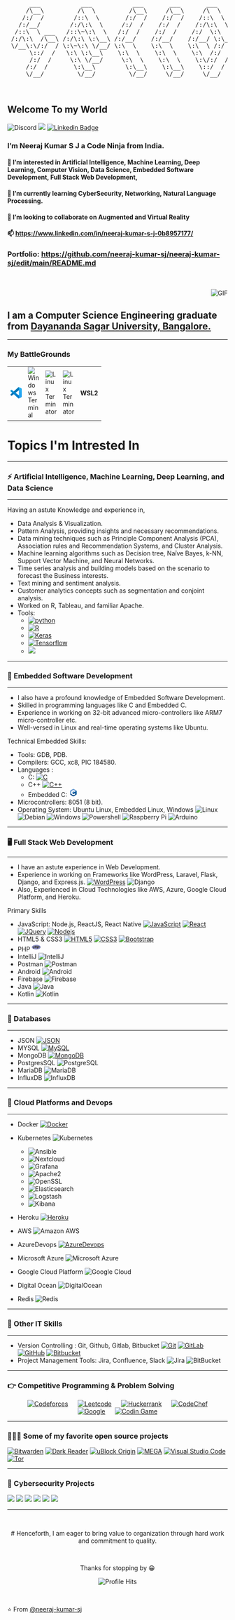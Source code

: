 
<pre>
      ___           ___           ___       ___       ___     
     /\__\         /\  \         /\__\     /\__\     /\  \    
    /:/  /        /::\  \       /:/  /    /:/  /    /::\  \   
   /:/__/        /:/\:\  \     /:/  /    /:/  /    /:/\:\  \  
  /::\  \ ___   /::\~\:\  \   /:/  /    /:/  /    /:/  \:\  \ 
 /:/\:\  /\__\ /:/\:\ \:\__\ /:/__/    /:/__/    /:/__/ \:\__\
 \/__\:\/:/  / \:\~\:\ \/__/ \:\  \    \:\  \    \:\  \ /:/  /
      \::/  /   \:\ \:\__\    \:\  \    \:\  \    \:\  /:/  / 
      /:/  /     \:\ \/__/     \:\  \    \:\  \    \:\/:/  /  
     /:/  /       \:\__\        \:\__\    \:\__\    \::/  /   
     \/__/         \/__/         \/__/     \/__/     \/__/    


</pre>
## Welcome To my World
![Discord](https://img.shields.io/discord/491175207122370581?color=black&label=Discord&logo=discord) ![](https://img.shields.io/endpoint?url=https://dev.discordprofiles.me/api/badge/vscode/491174779278065689) 
[![Linkedin Badge](https://img.shields.io/badge/-neerajkumarsj-blue?style=flat&logo=Linkedin&logoColor=white&link=https://www.linkedin.com/in/neeraj-kumar-s-j-0b8957177/)](https://www.linkedin.com/in/neeraj-kumar-s-j-0b8957177/)

### I’m Neeraj Kumar S J a Code Ninja from India.

#### 👀 I’m interested in Artificial Intelligence, Machine Learning, Deep Learning, Computer Vision, Data Science, Embedded Software Development, Full Stack Web Development, 
#### 🌱 I’m currently learning CyberSecurity, Networking, Natural Language Processing.
#### 💞️ I’m looking to collaborate on Augmented and Virtual Reality
#### 📫 https://www.linkedin.com/in/neeraj-kumar-s-j-0b8957177/

### Portfolio: https://github.com/neeraj-kumar-sj/neeraj-kumar-sj/edit/main/README.md
<br />
<br />
  <img align="right" alt="GIF" src="https://media.giphy.com/media/836HiJc7pgzy8iNXCn/giphy.gif" />
<br />


## I am a Computer Science Engineering graduate from <a href="dsu.edu.in"> Dayananda Sagar University, Bangalore. </a> 
***************************************************************************************************************
### My BattleGrounds
<table align="center">
   <tr>
      <td>
         <img align="left" alt="Visual Studio Code" width="26px" src="https://raw.githubusercontent.com/github/explore/80688e429a7d4ef2fca1e82350fe8e3517d3494d/topics/visual-studio-code/visual-studio-code.png" />
      </td>
      <td>
         <img align="left" alt="Windows Terminal" width="26px" src="https://upload.wikimedia.org/wikipedia/commons/0/01/Windows_Terminal_Logo_256x256.png" />
      </td>
      <td>
         <img align="left" alt="Linux Terminator" width="26px" src="https://upload.wikimedia.org/wikipedia/commons/thumb/d/da/GNOME_Terminal_icon_2019.svg/640px-GNOME_Terminal_icon_2019.svg.png" />
      </td>
      <td>
         <img align="left" alt="Linux Terminator" width="26px" src="https://upload.wikimedia.org/wikipedia/commons/thumb/e/ea/Conda_logo.svg/640px-Conda_logo.svg.png" />
      </td>  
      <td>
         <h4>WSL2</h4>
      </td>
   </tr>
</table>

# Topics I'm Intrested In
-------------------------
### ⚡ Artificial Intelligence, Machine Learning, Deep Learning, and Data Science
------------------------------------------------------------------------------------
Having an astute Knowledge and experience in, 
- Data Analysis & Visualization. 
- Pattern Analysis, providing insights and necessary recommendations. 
- Data mining techniques such as Principle Component Analysis (PCA), Association rules and Recommendation Systems, and Cluster Analysis. 
- Machine learning algorithms such as Decision tree, Naïve Bayes, k-NN, Support Vector Machine, and Neural Networks. 
- Time series analysis and building models based on the scenario to forecast the Business interests. 
- Text mining and sentiment analysis. 
- Customer analytics concepts such as segmentation and conjoint analysis. 
- Worked on R, Tableau, and familiar Apache.
- Tools: 
  -  <a href="https://github.com/alwinw?tab=repositories&language=python" target="_blank"><img alt="python" src="https://img.shields.io/badge/-python-3776AB?style=flat-square&logo=Python&logoColor=white"></a>
  - <a href="https://github.com/alwinw?tab=repositories&language=r" target="_blank"><img alt="R" src="https://img.shields.io/badge/-R-276DC3?style=flat-square&logo=R&logoColor=white"></a>
  - [![Keras](https://img.shields.io/badge/-Keras-red?style=flat&logo=keras&link=https://github.com/hritik5102)](https://github.com/hritik5102) 
  - [![Tensorflow](https://img.shields.io/badge/-Tensorflow-gray?style=flat&logo=tensorflow&link=https://github.com/hritik5102)](https://github.com/hritik5102)
  - <img width ='32px' src ='https://raw.githubusercontent.com/rahulbanerjee26/githubAboutMeGenerator/main/icons/pytorch.svg'> </a>
***************************************************************************************************************
### 🔨 Embedded Software Development
----------------------------------------
- I also have a profound knowledge of Embedded Software Development. 
- Skilled in programming languages like C and Embedded C.
- Experience in working on 32-bit advanced micro-controllers like ARM7 micro-controller etc. 
- Well-versed in Linux and real-time operating systems like Ubuntu.

Technical Embedded Skills:
- Tools: GDB, PDB.
- Compilers: GCC, xc8, PIC 184580.
- Languages :
  - C: [![C](https://img.shields.io/badge/-A8B9CC?style=flat&logo=c&logoColor=white&link=https://github.com/hritik5102)](https://github.com/hritik5102)
  - C++ [![C++](https://img.shields.io/badge/-C++-00599C?style=flat&logo=c++&link=https://github.com/hritik5102)](https://github.com/hritik5102)
  - Embedded C: <code><img height="20" src="https://raw.githubusercontent.com/github/explore/80688e429a7d4ef2fca1e82350fe8e3517d3494d/topics/c/c.png"></code>
- Microcontrollers: 8051 (8 bit).
- Operating System: Ubuntu Linux, Embedded Linux, Windows ![Linux](http://img.shields.io/badge/-Linux-000000?style=for-the-badge&logo=linux) ![Debian](http://img.shields.io/badge/-Debian-A81D33?style=flat-square&logo=debian&logoColor=ffffff) ![Windows](http://img.shields.io/badge/-Windows-0078D6?style=flat-square&logo=windows&logoColor=ffffff) ![Powershell](http://img.shields.io/badge/-Powershell-5391FE?style=flat-square&logo=powershell&logoColor=ffffff) ![Raspberry Pi](https://img.shields.io/badge/-Raspberry%20Pi-C51A4A?style=flat-square&logo=Raspberry-Pi) ![Arduino](https://img.shields.io/badge/Arduino-black?style=flat-square&logo=arduino)
***************************************************************************************************************
### 🖥 Full Stack Web Development
----------------------------------
- I have an astute experience in Web Development. 
- Experience in working on Frameworks like WordPress, Laravel, Flask, Django, and Express.js. [![WordPress](https://img.shields.io/badge/-WordPress-blue?style=flat&logo=wordpress&link=https://github.com/BRdhanani)](https://github.com/BRdhanani) ![Django](https://img.shields.io/badge/-Django-092E20?style=plastic&logo=Django)
- Also, Experienced in Cloud Technologies like AWS, Azure, Google Cloud Platform, and Heroku.

Primary Skills
- JavaScript: Node.js, ReactJS, React Native [![JavaScript](https://img.shields.io/badge/-JavaScript-black?style=flat&logo=javascript&link=https://github.com/BRdhanani)](https://github.com/BRdhanani) [![React](https://img.shields.io/badge/-React-black?style=flat&logo=react&link=https://github.com/BRdhanani)](https://github.com/BRdhanani) [![JQuery](https://img.shields.io/badge/-JQuery-blue?style=flat&logo=jquery&link=https://github.com/BRdhanani)](https://github.com/BRdhanani) [![Nodejs](https://img.shields.io/badge/-Nodejs-green?style=flat&logo=Node.js&link=https://github.com/BRdhanani)](https://github.com/BRdhanani) 
- HTML5 & CSS3 [![HTML5](https://img.shields.io/badge/-HTML5-E34F26?style=flat&logo=html5&logoColor=white&link=https://github.com/BRdhanani)](https://github.com/BRdhanani) [![CSS3](https://img.shields.io/badge/-CSS3-1572B6?style=flat&logo=css3&link=https://github.com/BRdhanani)](https://github.com/BRdhanani) [![Bootstrap](https://img.shields.io/badge/-Bootstrap-563D7C?style=flat&logo=bootstrap&link=https://github.com/BRdhanani)](https://github.com/BRdhanani) 
- PHP <code><img height="20" src="https://raw.githubusercontent.com/github/explore/80688e429a7d4ef2fca1e82350fe8e3517d3494d/topics/php/php.png"></code>
- IntelliJ ![IntelliJ](https://img.shields.io/badge/-IntelliJ%20IDEA-black?style=flat-square&logo=jetbrains)
- Postman ![Postman](https://img.shields.io/badge/Postman-black?style=flat-square&logo=postman)
- Android ![Android](https://img.shields.io/badge/Android-05150C?style=flat-square&logo=android)
- Firebase ![Firebase](https://img.shields.io/badge/Firebase-black?style=flat-square&logo=firebase)
- Java ![Java](https://img.shields.io/badge/Java-orange?style=flat-square&logo=java)
- Kotlin ![Kotlin]( https://img.shields.io/badge/Kotlin-black?style=flat-square&logo=kotlin)
***************************************************************************************************************
### 📝 Databases
----------------------------------
- JSON [![JSON](https://img.shields.io/badge/-json-02569B?style=flat&logo=json&link=https://github.com/BRdhanani)](https://github.com/BRdhanani)
- MYSQL [![MySQL](https://img.shields.io/badge/-MySQL-black?style=flat&logo=mysql&link=https://github.com/BRdhanani)](https://github.com/BRdhanani)
- MongoDB [![MongoDB](https://img.shields.io/badge/-MongoDB-FCA121?style=flat&logo=mongodb&link=https://github.com/BRdhanani)](https://gitlab.com/BRdhanani)
- PostgresSQL ![PostgreSQL](https://img.shields.io/badge/-PostgreSQL-336791?style=plastic&logo=postgresql)
- MariaDB ![MariaDB](https://img.shields.io/badge/MariaDB-black?style=flat-square&logo=mariadb)
- InfluxDB ![InfluxDB](https://img.shields.io/badge/InfluxDB-black?style=flat-square&logo=influxdb)
***************************************************************************************************************
### 💬 Cloud Platforms and Devops
----------------------------------
- Docker [![Docker](https://img.shields.io/badge/-Docker-black?style=flat&logo=docker&link=https://github.com/BRdhanani)](https://github.com/BRdhanani) 
- Kubernetes ![Kubernetes](https://img.shields.io/badge/-Kubernetes-000?&logo=Kubernetes)
  - ![Ansible](https://img.shields.io/badge/Ansible-black?style=flat-square&logo=ansible)
  - ![Nextcloud](https://img.shields.io/badge/Nextcloud-0484cc?style=flat-square&logo=nextcloud)
  - ![Grafana](https://img.shields.io/badge/Grafana-black?style=flat-square&logo=grafana)
  - ![Apache2](https://img.shields.io/badge/Apache2-black?style=flat-square&logo=apache)
  - ![OpenSSL](https://img.shields.io/badge/OpenSSL-black?style=flat-square&logo=openssl)
  - ![Elasticsearch](https://img.shields.io/badge/Elasticsearch-005571?style=flat-square&logo=elasticsearch)
  - ![Logstash](https://img.shields.io/badge/Logstash-005571?style=flat-square&logo=logstash)
  - ![Kibana](https://img.shields.io/badge/Kibana-005571?style=flat-square&logo=kibana)

- Heroku [![Heroku](https://img.shields.io/badge/-Heroku-gray?style=flat&logo=heroku&link=https://github.com/BRdhanani)](https://github.com/BRdhanani) 
- AWS ![Amazon AWS](https://img.shields.io/badge/Amazon%20AWS-232F3E?style=flat-square&logo=amazon-aws)
- AzureDevops [![AzureDevops](https://img.shields.io/badge/-AzureDevops-0175C2?style=flat&logo=azureDevops&link=https://github.com/hritik5102)](https://github.com/hritik5102) 
- Microsoft Azure ![Microsoft Azure](https://img.shields.io/badge/Microsoft%20Azure-232F7E?style=flat-square&logo=microsoft-azure)
- Google Cloud Platform ![Google Cloud](https://img.shields.io/badge/Google%20Cloud-black?style=flat-square&logo=google-cloud)
- Digital Ocean ![DigitalOcean](https://img.shields.io/badge/-Digital%20Ocean-darkblue?style=flat-square&logo=digitalocean)
- Redis ![Redis](https://img.shields.io/badge/-Redis-black?style=flat-square&logo=Redis)

***************************************************************************************************************
### 🏦 Other IT Skills
-----------------
- Version Controlling : Git, Github, Gitlab, Bitbucket [![Git](https://img.shields.io/badge/-Git-black?style=flat&logo=git&link=https://github.com/BRdhanani)](https://github.com/BRdhanani) [![GitLab](https://img.shields.io/badge/-GitLab-FCA121?style=flat&logo=gitlab&link=https://github.com/hritik5102)](https://gitlab.com/hritik5102) [![GitHub](https://img.shields.io/badge/-GitHub-181717?style=flat&logo=github&link=https://github.com/hritik5102)](https://github.com/hritik5102) [![Bitbucket](https://img.shields.io/badge/-Bitbucket-blue?style=flat&logo=bitbucket&link=https://github.com/BRdhanani)](https://github.com/BRdhanani)
- Project Management Tools: Jira, Confluence, Slack ![Jira](https://img.shields.io/badge/-Jira-222222?style=flat&logo=jira-software&logoColor=white&logoColor=0052CC) ![BitBucket](https://img.shields.io/badge/-BitBucket-darkblue?style=flat-square&logo=bitbucket)

***************************************************************************************************************
### 👉 Competitive Programming & Problem Solving
 
<p align="center">
  &emsp;
    <a href="#"><img alt = "Codeforces" src="https://img.shields.io/badge/codeforces%20-%231F8ACB.svg?style=plastic&logo=codeforces&logoColor=white" /></a>	
  &emsp;
    <a href="#"><img alt = "Leetcode" src="https://img.shields.io/badge/leetcode%20-%23FFA116.svg?style=plastic&logo=leetcode&logoColor=black" /></a>
  &emsp;
    <a href="#"><img alt = "Huckerrank" src="https://img.shields.io/badge/hackerrank-%232EC866.svg?style=plastic&logo=hackerrank&logoColor=white" /></a>
  &emsp;
    <a href="#"><img alt = "CodeChef" src="https://img.shields.io/badge/codechef-%235B4638.svg?style=plastic&logo=codechef&logoColor=white" /></a>
  &emsp;
    <a href="#"><img alt = "Google" src="https://img.shields.io/badge/google-%234285F4.svg?style=plastic&logo=google&logoColor=white" /></a>
  &emsp;
    <a href="#"><img alt = "Codin Game" src="https://img.shields.io/badge/codingame-%23F2BB13.svg?&style=plastic&logo=codingame&logoColor=black" /></a>
</p>

***************************************************************************************************************
### 👨🏻‍💻 Some of my favorite open source projects

[![Bitwarden](https://img.shields.io/badge/-Bitwarden-444444?style=flat&logo=bitwarden&logoColor=175DDC)](https://github.com/bitwarden)
[![Dark Reader](https://img.shields.io/badge/-Dark&#32;Reader-444444?style=flat&logo=Dark-Reader&logoColor=2f7485)](https://github.com/darkreader/darkreader)
[![uBlock Origin](https://img.shields.io/badge/-uBlock&#32;Origin-444444?style=flat&logo=UBlock-Origin&logoColor=800000)](https://github.com/gorhill/uBlock)
[![MEGA](https://img.shields.io/badge/-MEGA-444444?style=flat&logo=mega&logoColor=D9272E)](ttps://github.com/meganz/)
[![Visual Studio Code](https://img.shields.io/badge/-VSCode-444444?style=flat&logo=visual-studio-code&logoColor=007ACC)](https://github.com/microsoft/vscode)
[![Tor](https://img.shields.io/badge/-Tor-444444?style=flat&logo=tor&logoColor=7E4798)](https://www.torproject.org/)


***************************************************************************************************************
### 👾 Cybersecurity Projects

[![](https://img.shields.io/badge/-🩸%20Heartbleed-000)](https://github.com/adamalston/Heartbleed)
[![](https://img.shields.io/badge/-🌊%20SYN%20Flood-000)](https://github.com/adamalston/SYN-Flood)
[![](https://img.shields.io/badge/-🗂%20Packet%20Sniffing%20%26%20Spoofing-000)](https://github.com/adamalston/Packet-Sniffing-and-Spoofing)
[![](https://img.shields.io/badge/-💉%20SQL%20Injection-000)](https://github.com/adamalston/SQL-Injection)
[![](https://img.shields.io/badge/-🛡%20Spectre%20%26%20Meltdown-000)](https://github.com/adamalston/Meltdown-Spectre)
[![](https://img.shields.io/badge/-🌐%20Network%20Tools-000)](https://github.com/adamalston/Network-Tools)


***************************************************************************************************************
<br>
<p align="center">
# Henceforth, I am eager to bring value to organization through hard work and commitment to quality.</p>
<br>
<p align="center">
  Thanks for stopping by 😁<br/>
</p>
<p align="center"><img alt="Profile Hits" src="https://hits.seeyoufarm.com/api/count/incr/badge.svg?url=https%3A%2F%2Fgithub.com%2Frajput2107%2F" /></p>
<br/>
<p>






⭐️ From [@neeraj-kumar-sj](https://github.com/neeraj-kumar-sj)
